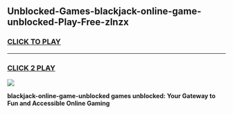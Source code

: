 
## Unblocked-Games-blackjack-online-game-unblocked-Play-Free-zlnzx
<h3>
<a href="https://premium76.site?title=blackjack-online-game-unblocked&ref=23A">CLICK TO PLAY</a></h3>
<hr>

<h3>
<a href="https://premium76.site?title=blackjack-online-game-unblocked&ref=23A">CLICK 2 PLAY</a>
  
</h3>

<a href="https://premium76.site?title=blackjack-online-game-unblocked&ref=23A"><img src="https://clearcache.store/games.png"></a>


**blackjack-online-game-unblocked games unblocked: Your Gateway to Fun and Accessible Online Gaming**
